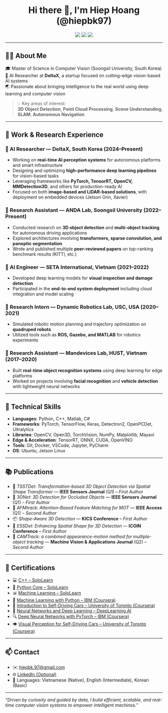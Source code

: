 <h1 align="center">Hi there 👋, I'm Hiep Hoang (@hiepbk97)</h1>

<p align="center">
  <img src="https://img.shields.io/badge/AI%20Researcher-DeltaX-blue" />
  <img src="https://img.shields.io/badge/MSc-Soongsil%20University-orange" />
  <img src="https://img.shields.io/badge/Computer%20Vision-3D%20AI%20Systems-green" />
</p>

---

## 👨‍💻 About Me

🎓 Master of Science in Computer Vision (Soongsil University, South Korea)  
💼 AI Researcher at **DeltaX**, a startup focused on cutting-edge vision-based AI systems  
🌏 Passionate about bringing intelligence to the real world using deep learning and computer vision  

> 💡 Key areas of interest:  
> **3D Object Detection**, **Point Cloud Processing**, **Scene Understanding**, **SLAM**, **Autonomous Navigation**

---

## 🔬 Work & Research Experience

### 🔹 AI Researcher — DeltaX, South Korea (2024–Present)

- Working on **real-time AI perception systems** for autonomous platforms and smart infrastructure
- Designing and optimizing **high-performance deep learning pipelines** for vision-based tasks
- Leveraging frameworks like **PyTorch, TensorRT, OpenCV, MMDetection3D**, and others for production-ready AI
- Focused on both **image-based and LiDAR-based solutions**, with deployment on embedded devices (Jetson Orin, Xavier)

### 🔹 Research Assistant — ANDA Lab, Soongsil University (2022–Present)

- Conducted research on **3D object detection** and **multi-object tracking** for autonomous driving applications  
- Explored architectures involving **transformers, sparse convolution, and panoptic segmentation**
- Wrote and published multiple **peer-reviewed papers** on top-ranking benchmark results (KITTI, etc.)

### 🔹 AI Engineer — SETA International, Vietnam (2021–2022)

- Developed deep learning models for **visual inspection and damage detection**
- Participated in the **end-to-end system deployment** including cloud integration and model scaling

### 🔹 Research Intern — Dynamic Robotics Lab, USC, USA (2020–2021)

- Simulated robotic motion planning and trajectory optimization on **quadruped robots**
- Utilized tools such as **ROS, Gazebo, and MATLAB** for robotics experiments

### 🔹 Research Assistant — Mandevices Lab, HUST, Vietnam (2017–2020)

- Built **real-time object recognition systems** using deep learning for edge platforms
- Worked on projects involving **facial recognition** and **vehicle detection** with lightweight neural networks

---

## 🧠 Technical Skills

- **Languages**: Python, C++, Matlab, C#
- **Frameworks**: PyTorch, TensorFlow, Keras, Detectron2, OpenPCDet, Ultralytics
- **Libraries**: OpenCV, Open3D, TorchVision, NumPy, Matplotlib, Mayavi
- **Edge & Acceleration**: TensorRT, ONNX, CUDA, OpenVINO
- **Tools**: Git, Docker, VSCode, Jupyter, PyCharm
- **OS**: Ubuntu, Jetson Linux

---

## 📚 Publications

- 🏅 *TSSTDet: Transformation-based 3D Object Detection via Spatial Shape Transformer* — **IEEE Sensors Journal** (Q1) – *First Author*
- 🏅 *3ONet: 3D Detection for Occluded Objects* — **IEEE Sensors Journal** (Q1) – *First Author*
- 🧠 *AFMtrack: Attention-Based Feature Matching for MOT* — **IEEE Access** (Q1) – *Second Author*
- 📦 *Shape-Aware 3D Detection* — **KICS Conference** – *First Author*
- 🧩 *ESSDet: Enhancing Spatial Shape for 3D Detection* — **ICOIN Conference** – *First Author*
- 🧠 *CAMTrack: a combined appearance-motion method for multiple-object tracking* — **Machine Vision & Applications Journal** (Q2) – *Second Author*

---
## 📜 Certifications

- 💻 [C++ – SoloLearn](https://www.sololearn.com/certificates/course/en/25778042/1051/landscape/png)
- 🐍 [Python Core – SoloLearn](https://www.sololearn.com/certificates/course/en/25778042/1073/landscape/png)
- 📊 [Machine Learning – SoloLearn](https://www.sololearn.com/certificates/course/en/25778042/1094/landscape/png)
- 🤖 [Machine Learning with Python – IBM (Coursera)](https://coursera.org/share/313dd1a44a0cd4bdde4e06e6a9c9dad4)
- 🚗 [Introduction to Self-Driving Cars – University of Toronto (Coursera)](https://www.coursera.org/account/accomplishments/certificate/2VNLV55SPW2D)
- 🧠 [Neural Networks and Deep Learning – DeepLearning.AI](https://www.coursera.org/account/accomplishments/certificate/KGY9NQJMY5L8)
- 🔍 [Deep Neural Networks with PyTorch – IBM (Coursera)](https://www.coursera.org/account/accomplishments/certificate/LYH7Y8TMTNV3)
- 👁️ [Visual Perception for Self-Driving Cars – University of Toronto (Coursera)](https://coursera.org/share/897ef7a61e1fec21f0e22f5b08cabada)



---

## 📫 Contact

- ✉️ hiepbk.97@gmail.com
- 🌐 [LinkedIn (Optional)]([https://linkedin.com/in/hiepbk](https://www.linkedin.com/in/hiepbk97/))  
- 💬 Languages: Vietnamese (Native), English (Intermediate), Korean (Basic)

---

_“Driven by curiosity and guided by data, I build efficient, scalable, and real-time computer vision systems to empower intelligent machines.”_
